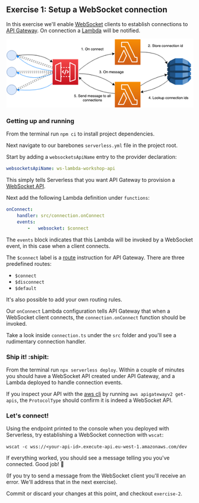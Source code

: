 ## Exercise 1: Setup a WebSocket connection

In this exercise we'll enable [WebSocket](https://en.wikipedia.org/wiki/WebSocket) clients to establish connections to [API Gateway](https://aws.amazon.com/api-gateway/). On connection a [Lambda](https://aws.amazon.com/lambda/) will be notified.

![Exercise diagram](exercise-diagram.png)

### Getting up and running

From the terminal run `npm ci` to install project dependencies.

Next navigate to our barebones `serverless.yml` file in the project root.

Start by adding a `websocketsApiName` entry to the provider declaration:

```yaml
websocketsApiName: ws-lambda-workshop-api
```

This simply tells Serverless that you want API Gateway to provision a [WebSocket API](https://docs.aws.amazon.com/apigateway/latest/developerguide/apigateway-websocket-api.html).

Next add the following Lambda definition under `functions`:

```yaml
onConnect:
    handler: src/connection.onConnect
    events:
        -   websocket: $connect
```

The `events` block indicates that this Lambda will be invoked by a WebSocket event, in this case when a client connects.

The `$connect` label is a [route](https://docs.aws.amazon.com/apigateway/latest/developerguide/websocket-api-develop-routes.html) instruction for API Gateway. There are three predefined routes:
 * `$connect`
 * `$disconnect`
 * `$default`

It's also possible to add your own routing rules.

Our `onConnect` Lambda configuration tells API Gateway that when a WebSocket client connects, the `connection.onConnect` function should be invoked.

Take a look inside `connection.ts` under the `src` folder and you'll see a rudimentary connection handler.

### Ship it! :shipit:

From the terminal run `npx serverless deploy`. Within a couple of minutes you should have a WebSocket API created under API Gateway, and a Lambda deployed to handle connection events.

If you inspect your API with the [aws cli](https://aws.amazon.com/cli/) by running `aws apigatewayv2 get-apis`, the `ProtocolType` should confirm it is indeed a WebSocket API.

### Let's connect!

Using the endpoint printed to the console when you deployed with Serverless, try establishing a WebSocket connection with `wscat`:

```wscat -c wss://<your-api-id>.execute-api.eu-west-1.amazonaws.com/dev```

If everything worked, you should see a message telling you you've connected. Good job! :clap:

(If you try to send a message from the WebSocket client you'll receive an error. We'll address that in the next exercise).

Commit or discard your changes at this point, and checkout `exercise-2`.
